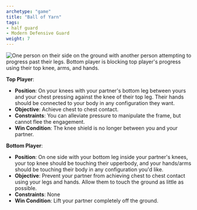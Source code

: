 ```yaml
---
archetype: "game"
title: "Ball of Yarn"
tags: 
- half guard
- Modern Defensive Guard
weight: 7
---
```

![One person on their side on the ground with another person attempting to progress past their legs. Bottom player is blocking top player's progress using their top knee, arms, and hands.](/images/knee-shield-half.webp?lightbox=True)

**Top Player**:
  * **Position**: On your knees with your partner's bottom leg between yours and your chest pressing against the knee of their top leg. Their hands should be connected to your body in any configuration they want.
  * **Objective**: Achieve chest to chest contact.
  * **Constraints**: You can alleviate pressure to manipulate the frame, but cannot flee the engagement.
  * **Win Condition**: The knee shield is no longer between you and your partner.

**Bottom Player**:
  * **Position**: On one side with your bottom leg inside your partner's knees, your top knee should be touching their upperbody, and your hands/arms should be touching their body in any configuration you'd like.
  * **Objective**: Prevent your partner from achieving chest to chest contact using your legs and hands. Allow them to touch the ground as little as possible.
  * **Constraints**: None
  * **Win Condition**: Lift your partner completely off the ground.